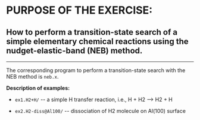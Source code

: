 # PURPOSE OF THE EXERCISE:
## How to perform a transition-state search of a simple elementary chemical reactions using the nudget-elastic-band (NEB) method.
------------------------------------------------------

The corresponding program to perform a transition-state search with
the NEB method is `neb.x`.


**Description of examples:**

* `ex1.H2+H/` -- a simple H transfer reaction, i.e., H + H2 --> H2 + H

* `ex2.H2-diss@Al100/` -- dissociation of H2 molecule on Al(100) surface
  
                        
